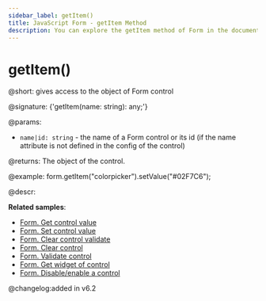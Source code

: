 ```yaml
---
sidebar_label: getItem()
title: JavaScript Form - getItem Method 
description: You can explore the getItem method of Form in the documentation of the DHTMLX JavaScript UI library. Browse developer guides and API reference, try out code examples and live demos, and download a free 30-day evaluation version of DHTMLX Suite.
---
```


# getItem()

@short: gives access to the object of Form control

@signature: {'getItem(name: string): any;'}

@params:
- `name|id: string` - the name of a Form control or its id (if the name attribute is not defined in the config of the control)

@returns:
The object of the control.

@example:
form.getItem("colorpicker").setValue("#02F7C6");

@descr:

**Related samples**:
- [Form. Get control value](https://snippet.dhtmlx.com/q3u16v01)
- [Form. Set control value](https://snippet.dhtmlx.com/ptwm9ttd)
- [Form. Clear control validate](https://snippet.dhtmlx.com/2yj3obz2)
- [Form. Clear control](https://snippet.dhtmlx.com/82i6levj)
- [Form. Validate control](https://snippet.dhtmlx.com/2wz5lfbp)
- [Form. Get widget of control](https://snippet.dhtmlx.com/0aqkdsi7)
- [Form. Disable/enable a control](https://snippet.dhtmlx.com/n0ndn215)

@changelog:added in v6.2 
